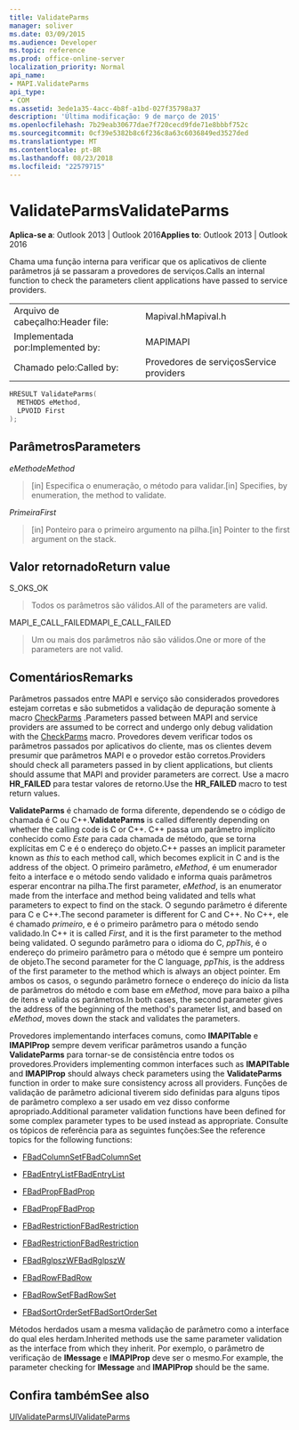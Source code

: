 ```yaml
---
title: ValidateParms
manager: soliver
ms.date: 03/09/2015
ms.audience: Developer
ms.topic: reference
ms.prod: office-online-server
localization_priority: Normal
api_name:
- MAPI.ValidateParms
api_type:
- COM
ms.assetid: 3ede1a35-4acc-4b8f-a1bd-027f35798a37
description: 'Última modificação: 9 de março de 2015'
ms.openlocfilehash: 7b29eab30677dae7f720cecd9fde71e8bbbf752c
ms.sourcegitcommit: 0cf39e5382b8c6f236c8a63c6036849ed3527ded
ms.translationtype: MT
ms.contentlocale: pt-BR
ms.lasthandoff: 08/23/2018
ms.locfileid: "22579715"
---
```

# <a name="validateparms"></a><span data-ttu-id="eb521-103">ValidateParms</span><span class="sxs-lookup"><span data-stu-id="eb521-103">ValidateParms</span></span>

  
  
<span data-ttu-id="eb521-104">**Aplica-se a**: Outlook 2013 | Outlook 2016</span><span class="sxs-lookup"><span data-stu-id="eb521-104">**Applies to**: Outlook 2013 | Outlook 2016</span></span> 
  
<span data-ttu-id="eb521-105">Chama uma função interna para verificar que os aplicativos de cliente parâmetros já se passaram a provedores de serviços.</span><span class="sxs-lookup"><span data-stu-id="eb521-105">Calls an internal function to check the parameters client applications have passed to service providers.</span></span> 
  
|||
|:-----|:-----|
|<span data-ttu-id="eb521-106">Arquivo de cabeçalho:</span><span class="sxs-lookup"><span data-stu-id="eb521-106">Header file:</span></span>  <br/> |<span data-ttu-id="eb521-107">Mapival.h</span><span class="sxs-lookup"><span data-stu-id="eb521-107">Mapival.h</span></span>  <br/> |
|<span data-ttu-id="eb521-108">Implementada por:</span><span class="sxs-lookup"><span data-stu-id="eb521-108">Implemented by:</span></span>  <br/> |<span data-ttu-id="eb521-109">MAPI</span><span class="sxs-lookup"><span data-stu-id="eb521-109">MAPI</span></span>  <br/> |
|<span data-ttu-id="eb521-110">Chamado pelo:</span><span class="sxs-lookup"><span data-stu-id="eb521-110">Called by:</span></span>  <br/> |<span data-ttu-id="eb521-111">Provedores de serviços</span><span class="sxs-lookup"><span data-stu-id="eb521-111">Service providers</span></span>  <br/> |
   
```cpp
HRESULT ValidateParms(
  METHODS eMethod,
  LPVOID First
);
```

## <a name="parameters"></a><span data-ttu-id="eb521-112">Parâmetros</span><span class="sxs-lookup"><span data-stu-id="eb521-112">Parameters</span></span>

 <span data-ttu-id="eb521-113">_eMethod_</span><span class="sxs-lookup"><span data-stu-id="eb521-113">_eMethod_</span></span>
  
> <span data-ttu-id="eb521-114">[in] Especifica o enumeração, o método para validar.</span><span class="sxs-lookup"><span data-stu-id="eb521-114">[in] Specifies, by enumeration, the method to validate.</span></span> 
    
 <span data-ttu-id="eb521-115">_Primeira_</span><span class="sxs-lookup"><span data-stu-id="eb521-115">_First_</span></span>
  
> <span data-ttu-id="eb521-116">[in] Ponteiro para o primeiro argumento na pilha.</span><span class="sxs-lookup"><span data-stu-id="eb521-116">[in] Pointer to the first argument on the stack.</span></span>
    
## <a name="return-value"></a><span data-ttu-id="eb521-117">Valor retornado</span><span class="sxs-lookup"><span data-stu-id="eb521-117">Return value</span></span>

<span data-ttu-id="eb521-118">S_OK</span><span class="sxs-lookup"><span data-stu-id="eb521-118">S_OK</span></span> 
  
> <span data-ttu-id="eb521-119">Todos os parâmetros são válidos.</span><span class="sxs-lookup"><span data-stu-id="eb521-119">All of the parameters are valid.</span></span> 
    
<span data-ttu-id="eb521-120">MAPI_E_CALL_FAILED</span><span class="sxs-lookup"><span data-stu-id="eb521-120">MAPI_E_CALL_FAILED</span></span> 
  
> <span data-ttu-id="eb521-121">Um ou mais dos parâmetros não são válidos.</span><span class="sxs-lookup"><span data-stu-id="eb521-121">One or more of the parameters are not valid.</span></span>
    
## <a name="remarks"></a><span data-ttu-id="eb521-122">Comentários</span><span class="sxs-lookup"><span data-stu-id="eb521-122">Remarks</span></span>

<span data-ttu-id="eb521-123">Parâmetros passados entre MAPI e serviço são considerados provedores estejam corretas e são submetidos a validação de depuração somente à macro [CheckParms](checkparms.md) .</span><span class="sxs-lookup"><span data-stu-id="eb521-123">Parameters passed between MAPI and service providers are assumed to be correct and undergo only debug validation with the [CheckParms](checkparms.md) macro.</span></span> <span data-ttu-id="eb521-124">Provedores devem verificar todos os parâmetros passados por aplicativos do cliente, mas os clientes devem presumir que parâmetros MAPI e o provedor estão corretos.</span><span class="sxs-lookup"><span data-stu-id="eb521-124">Providers should check all parameters passed in by client applications, but clients should assume that MAPI and provider parameters are correct.</span></span> <span data-ttu-id="eb521-125">Use a macro **HR_FAILED** para testar valores de retorno.</span><span class="sxs-lookup"><span data-stu-id="eb521-125">Use the **HR_FAILED** macro to test return values.</span></span> 
  
 <span data-ttu-id="eb521-126">**ValidateParms** é chamado de forma diferente, dependendo se o código de chamada é C ou C++.</span><span class="sxs-lookup"><span data-stu-id="eb521-126">**ValidateParms** is called differently depending on whether the calling code is C or C++.</span></span> <span data-ttu-id="eb521-127">C++ passa um parâmetro implícito conhecido como _Este_ para cada chamada de método, que se torna explícitas em C e é o endereço do objeto.</span><span class="sxs-lookup"><span data-stu-id="eb521-127">C++ passes an implicit parameter known as  _this_ to each method call, which becomes explicit in C and is the address of the object.</span></span> <span data-ttu-id="eb521-128">O primeiro parâmetro, _eMethod_, é um enumerador feito a interface e o método sendo validado e informa quais parâmetros esperar encontrar na pilha.</span><span class="sxs-lookup"><span data-stu-id="eb521-128">The first parameter,  _eMethod_, is an enumerator made from the interface and method being validated and tells what parameters to expect to find on the stack.</span></span> <span data-ttu-id="eb521-129">O segundo parâmetro é diferente para C e C++.</span><span class="sxs-lookup"><span data-stu-id="eb521-129">The second parameter is different for C and C++.</span></span> <span data-ttu-id="eb521-130">No C++, ele é chamado _primeiro_, e é o primeiro parâmetro para o método sendo validado.</span><span class="sxs-lookup"><span data-stu-id="eb521-130">In C++ it is called  _First_, and it is the first parameter to the method being validated.</span></span> <span data-ttu-id="eb521-131">O segundo parâmetro para o idioma do C, _ppThis_, é o endereço do primeiro parâmetro para o método que é sempre um ponteiro de objeto.</span><span class="sxs-lookup"><span data-stu-id="eb521-131">The second parameter for the C language,  _ppThis_, is the address of the first parameter to the method which is always an object pointer.</span></span> <span data-ttu-id="eb521-132">Em ambos os casos, o segundo parâmetro fornece o endereço do início da lista de parâmetros do método e com base em _eMethod_, move para baixo a pilha de itens e valida os parâmetros.</span><span class="sxs-lookup"><span data-stu-id="eb521-132">In both cases, the second parameter gives the address of the beginning of the method's parameter list, and based on  _eMethod_, moves down the stack and validates the parameters.</span></span> 
  
<span data-ttu-id="eb521-133">Provedores implementando interfaces comuns, como **IMAPITable** e **IMAPIProp** sempre devem verificar parâmetros usando a função **ValidateParms** para tornar-se de consistência entre todos os provedores.</span><span class="sxs-lookup"><span data-stu-id="eb521-133">Providers implementing common interfaces such as **IMAPITable** and **IMAPIProp** should always check parameters using the **ValidateParms** function in order to make sure consistency across all providers.</span></span> <span data-ttu-id="eb521-134">Funções de validação de parâmetro adicional tiverem sido definidas para alguns tipos de parâmetro complexo a ser usado em vez disso conforme apropriado.</span><span class="sxs-lookup"><span data-stu-id="eb521-134">Additional parameter validation functions have been defined for some complex parameter types to be used instead as appropriate.</span></span> <span data-ttu-id="eb521-135">Consulte os tópicos de referência para as seguintes funções:</span><span class="sxs-lookup"><span data-stu-id="eb521-135">See the reference topics for the following functions:</span></span> 
  
- [<span data-ttu-id="eb521-136">FBadColumnSet</span><span class="sxs-lookup"><span data-stu-id="eb521-136">FBadColumnSet</span></span>](fbadcolumnset.md)
    
- [<span data-ttu-id="eb521-137">FBadEntryList</span><span class="sxs-lookup"><span data-stu-id="eb521-137">FBadEntryList</span></span>](fbadentrylist.md)
    
- [<span data-ttu-id="eb521-138">FBadProp</span><span class="sxs-lookup"><span data-stu-id="eb521-138">FBadProp</span></span>](fbadprop.md)
    
- [<span data-ttu-id="eb521-139">FBadProp</span><span class="sxs-lookup"><span data-stu-id="eb521-139">FBadProp</span></span>](fbadprop.md)
    
- [<span data-ttu-id="eb521-140">FBadRestriction</span><span class="sxs-lookup"><span data-stu-id="eb521-140">FBadRestriction</span></span>](fbadrestriction.md)
    
- [<span data-ttu-id="eb521-141">FBadRestriction</span><span class="sxs-lookup"><span data-stu-id="eb521-141">FBadRestriction</span></span>](fbadrestriction.md)
    
- [<span data-ttu-id="eb521-142">FBadRglpszW</span><span class="sxs-lookup"><span data-stu-id="eb521-142">FBadRglpszW</span></span>](fbadrglpszw.md)
    
- [<span data-ttu-id="eb521-143">FBadRow</span><span class="sxs-lookup"><span data-stu-id="eb521-143">FBadRow</span></span>](fbadrow.md)
    
- [<span data-ttu-id="eb521-144">FBadRowSet</span><span class="sxs-lookup"><span data-stu-id="eb521-144">FBadRowSet</span></span>](fbadrowset.md)
    
- [<span data-ttu-id="eb521-145">FBadSortOrderSet</span><span class="sxs-lookup"><span data-stu-id="eb521-145">FBadSortOrderSet</span></span>](fbadsortorderset.md)
    
<span data-ttu-id="eb521-146">Métodos herdados usam a mesma validação de parâmetro como a interface do qual eles herdam.</span><span class="sxs-lookup"><span data-stu-id="eb521-146">Inherited methods use the same parameter validation as the interface from which they inherit.</span></span> <span data-ttu-id="eb521-147">Por exemplo, o parâmetro de verificação de **IMessage** e **IMAPIProp** deve ser o mesmo.</span><span class="sxs-lookup"><span data-stu-id="eb521-147">For example, the parameter checking for **IMessage** and **IMAPIProp** should be the same.</span></span> 
  
## <a name="see-also"></a><span data-ttu-id="eb521-148">Confira também</span><span class="sxs-lookup"><span data-stu-id="eb521-148">See also</span></span>



[<span data-ttu-id="eb521-149">UlValidateParms</span><span class="sxs-lookup"><span data-stu-id="eb521-149">UlValidateParms</span></span>](ulvalidateparms.md)

